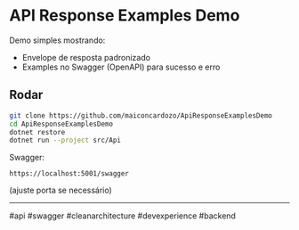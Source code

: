 # API Response Examples Demo

Demo simples mostrando:
- Envelope de resposta padronizado
- Examples no Swagger (OpenAPI) para sucesso e erro
  
## Rodar

```bash
git clone https://github.com/maiconcardozo/ApiResponseExamplesDemo
cd ApiResponseExamplesDemo
dotnet restore
dotnet run --project src/Api
```

Swagger:
```
https://localhost:5001/swagger
```
(ajuste porta se necessário)

---
#api #swagger #cleanarchitecture #devexperience #backend
